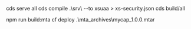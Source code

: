 cds serve all
cds compile .\srv\ --to xsuaa > xs-security.json
cds build/all

npm run build:mta
cf deploy .\mta_archives\mycap_1.0.0.mtar